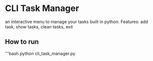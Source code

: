 # CLI Task Manager
an interactive menu to manage your tasks built in python.
Features: add task, show tasks, clean tasks, exit
## How to run
'''bash
python cli_task_manager.py